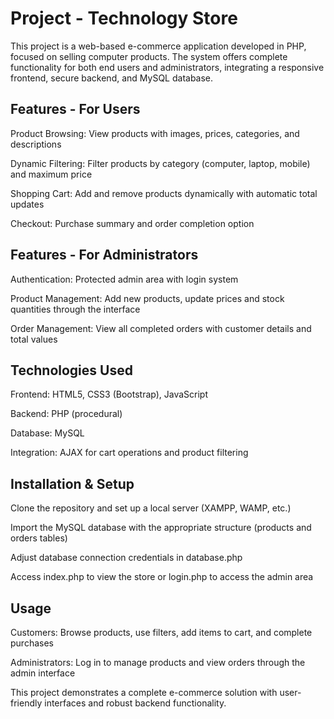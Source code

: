 # Project - Technology Store
This project is a web-based e-commerce application developed in PHP, focused on selling computer products. The system offers complete functionality for both end users and administrators, integrating a responsive frontend, secure backend, and MySQL database.

## Features - For Users
Product Browsing: View products with images, prices, categories, and descriptions

Dynamic Filtering: Filter products by category (computer, laptop, mobile) and maximum price

Shopping Cart: Add and remove products dynamically with automatic total updates

Checkout: Purchase summary and order completion option

## Features - For Administrators
Authentication: Protected admin area with login system

Product Management: Add new products, update prices and stock quantities through the interface

Order Management: View all completed orders with customer details and total values

## Technologies Used
Frontend: HTML5, CSS3 (Bootstrap), JavaScript

Backend: PHP (procedural)

Database: MySQL

Integration: AJAX for cart operations and product filtering

## Installation & Setup
Clone the repository and set up a local server (XAMPP, WAMP, etc.)

Import the MySQL database with the appropriate structure (products and orders tables)

Adjust database connection credentials in database.php

Access index.php to view the store or login.php to access the admin area

## Usage
Customers: Browse products, use filters, add items to cart, and complete purchases

Administrators: Log in to manage products and view orders through the admin interface

This project demonstrates a complete e-commerce solution with user-friendly interfaces and robust backend functionality.
